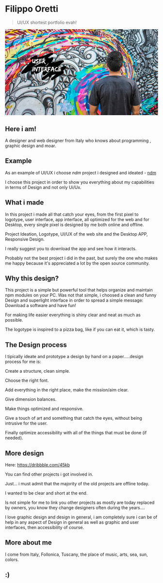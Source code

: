 # Filippo Oretti
> UI/UX shortest portfolio evah!
<img src="https://github.com/45kb/hello-google/blob/main/1398884-fbd93f542ee04e82bb22dc252ba01329%20(1).png?raw=true"/>

## Here i am!

A designer and web designer from Italy who knows about programming , graphic design and moar.

## Example

As an example of UI/UX i choose *ndm* project i designed and ideated - [ndm](https://720kb.github.io/ndm/)

I choose this project in order to show you everything about my capabilities in terms of Design and not only Ui/Ux.

## What i made

In this project i made all that catch your eyes, from the first pixel to logotype, user interface, app interface, all optimized for the web and for Desktop, every single pixel is designed by me both online and offline.

Project Ideation,
Logotype,
UI/UX of the web site and the Desktop APP,
Responsive Design.

I really suggest you to download the app and see how it interacts.

Probably not the best project i did in the past, but surely the one who makes me happy because it's appreciated a lot by the open source community.

## Why this design?

This project is a simple but powerful tool that helps organize and maintain npm modules on your PC.
Was not that simple, i choosed a clean and funny Design and superlight interface in order to spread a simple message: Download a software and have fun!

For making life easier everything is shiny clear and neat as much as possible.

The logotype is inspired to a pizza bag, like if you can eat it, which is tasty.

## The Design process

I tipically ideate and prototype a design by hand on a paper.....design process for me is:

Create a structure, clean simple.

Choose the right font.

Add everything in the right place, make the mission/aim clear. 

Give dimension balances.

Make things optimized and responsive.

Give a touch of art and something that catch the eyes, without being intrusive for the user.

Finally optimize accessibility with all of the things that must be done (if needed).

## More design

Here: 
https://dribbble.com/45kb 

You can find other projects i got involved in.

Just... i must admit that the majority of the old projects are offline today.

I wanted to be clear and short at the end.

Is not simple for me to link you other projects as mostly are today replaced by owners, you know they change designers often during the years....

I love graphic design and design in general, i am completely sure i can be of help in any aspect of Design in general as well as graphic and user interfaces, then accessibility of course.

## More about me

I come from Italy, Follonica, Tuscany, the place of music, arts, sea, sun, colors.

## :) 




